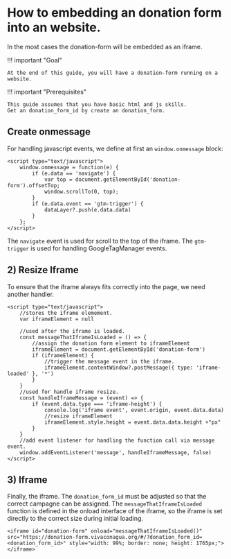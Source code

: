 # How to embedding an donation form into an website.

In the most cases the donation-form will be embedded as an iframe.

!!! important "Goal"

    At the end of this guide, you will have a donation-form running on a website.

!!! important "Prerequisites"

    This guide assumes that you have basic html and js skills.
    Get an donation_form_id by create an donation_form.

## Create onmessage

For handling javascript events, we define at first an `window.onmessage` block:

```
<script type="text/javascript">
    window.onmessage = function(e) {
        if (e.data == 'navigate') {
            var top = document.getElementById('donation-form').offsetTop;
            window.scrollTo(0, top);
        }
        if (e.data.event == 'gtm-trigger') {
            dataLayer?.push(e.data.data)
        }
    };
</script>
```
The `navigate` event is used for scroll to the top of the iframe. The `gtm-trigger` is used for handling GoogleTagManager events.

## 2) Resize Iframe

To ensure that the iframe always fits correctly into the page, we need another handler. 
```
<script type="text/javascript">
    //stores the iframe elemement. 
    var iframeElement = null

    //used after the iframe is loaded.
    const messageThatIframeIsLoaded = () => { 
        //assign the donation form element to iframeElement  
        iframeElement = document.getElementById('donation-form')
        if (iframeElement) {        
            //trigger the message event in the iframe.
            iframeElement.contentWindow?.postMessage({ type: 'iframe-loaded' }, '*')        
        }
    }
    //used for handle iframe resize.
    const handleIframeMessage = (event) => {        
        if (event.data.type === 'iframe-height') {        
            console.log('iframe event', event.origin, event.data.data)  
            //resize iframeElement      
            iframeElement.style.height = event.data.data.height +"px"
        }        
    }
    //add event listener for handling the function call via message event.  
    window.addEventListener('message', handleIframeMessage, false)        
</script>
```

## 3) Iframe

Finally, the iframe. The `donation_form_id` must be adjusted so that the correct campagne can be assigned.
The `messageThatIframeIsLoaded` function is defined in the onload interface of the iframe, so the iframe is set directly to the correct size during initial loading. 

```
<iframe id="donation-form" onload="messageThatIframeIsLoaded()" src="https://donation-form.vivaconagua.org/#/?donation_form_id=<donation_form_id>" style="width: 99%; border: none; height: 1765px;"></iframe>
```